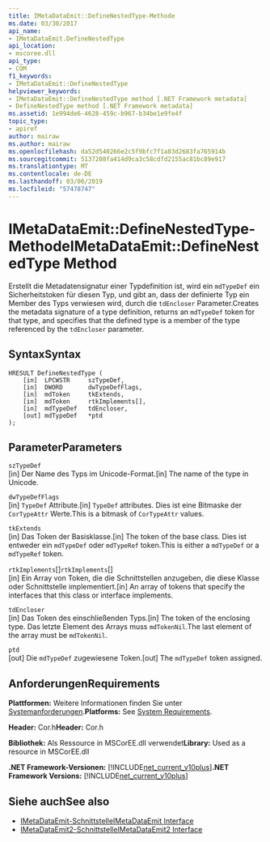 ```yaml
---
title: IMetaDataEmit::DefineNestedType-Methode
ms.date: 03/30/2017
api_name:
- IMetaDataEmit.DefineNestedType
api_location:
- mscoree.dll
api_type:
- COM
f1_keywords:
- IMetaDataEmit::DefineNestedType
helpviewer_keywords:
- IMetaDataEmit::DefineNestedType method [.NET Framework metadata]
- DefineNestedType method [.NET Framework metadata]
ms.assetid: 1e994de6-4628-459c-b967-b34be1e9fe4f
topic_type:
- apiref
author: mairaw
ms.author: mairaw
ms.openlocfilehash: da52d540266e2c5f9bfc7f1a83d2683fa765914b
ms.sourcegitcommit: 5137208fa414d9ca3c58cdfd2155ac81bc89e917
ms.translationtype: MT
ms.contentlocale: de-DE
ms.lasthandoff: 03/06/2019
ms.locfileid: "57478747"
---
```

# <a name="imetadataemitdefinenestedtype-method"></a><span data-ttu-id="ef2b9-102">IMetaDataEmit::DefineNestedType-Methode</span><span class="sxs-lookup"><span data-stu-id="ef2b9-102">IMetaDataEmit::DefineNestedType Method</span></span>
<span data-ttu-id="ef2b9-103">Erstellt die Metadatensignatur einer Typdefinition ist, wird ein `mdTypeDef` ein Sicherheitstoken für diesen Typ, und gibt an, dass der definierte Typ ein Member des Typs verwiesen wird, durch die `tdEncloser` Parameter.</span><span class="sxs-lookup"><span data-stu-id="ef2b9-103">Creates the metadata signature of a type definition, returns an `mdTypeDef` token for that type, and specifies that the defined type is a member of the type referenced by the `tdEncloser` parameter.</span></span>  
  
## <a name="syntax"></a><span data-ttu-id="ef2b9-104">Syntax</span><span class="sxs-lookup"><span data-stu-id="ef2b9-104">Syntax</span></span>  
  
```  
HRESULT DefineNestedType (   
    [in]  LPCWSTR     szTypeDef,  
    [in]  DWORD       dwTypeDefFlags,   
    [in]  mdToken     tkExtends,   
    [in]  mdToken     rtkImplements[],   
    [in]  mdTypeDef   tdEncloser,   
    [out] mdTypeDef   *ptd  
);  
```  
  
## <a name="parameters"></a><span data-ttu-id="ef2b9-105">Parameter</span><span class="sxs-lookup"><span data-stu-id="ef2b9-105">Parameters</span></span>  
 `szTypeDef`  
 <span data-ttu-id="ef2b9-106">[in] Der Name des Typs im Unicode-Format.</span><span class="sxs-lookup"><span data-stu-id="ef2b9-106">[in] The name of the type in Unicode.</span></span>  
  
 `dwTypeDefFlags`  
 <span data-ttu-id="ef2b9-107">[in] `TypeDef` Attribute.</span><span class="sxs-lookup"><span data-stu-id="ef2b9-107">[in] `TypeDef` attributes.</span></span> <span data-ttu-id="ef2b9-108">Dies ist eine Bitmaske der `CorTypeAttr` Werte.</span><span class="sxs-lookup"><span data-stu-id="ef2b9-108">This is a bitmask of `CorTypeAttr` values.</span></span>  
  
 `tkExtends`  
 <span data-ttu-id="ef2b9-109">[in] Das Token der Basisklasse.</span><span class="sxs-lookup"><span data-stu-id="ef2b9-109">[in] The token of the base class.</span></span> <span data-ttu-id="ef2b9-110">Dies ist entweder ein `mdTypeDef` oder `mdTypeRef` token.</span><span class="sxs-lookup"><span data-stu-id="ef2b9-110">This is either a `mdTypeDef` or a `mdTypeRef` token.</span></span>  
  
 <span data-ttu-id="ef2b9-111">`rtkImplements`[]</span><span class="sxs-lookup"><span data-stu-id="ef2b9-111">`rtkImplements`[]</span></span>  
 <span data-ttu-id="ef2b9-112">[in] Ein Array von Token, die die Schnittstellen anzugeben, die diese Klasse oder Schnittstelle implementiert.</span><span class="sxs-lookup"><span data-stu-id="ef2b9-112">[in] An array of tokens that specify the interfaces that this class or interface implements.</span></span>  
  
 `tdEncloser`  
 <span data-ttu-id="ef2b9-113">[in] Das Token des einschließenden Typs.</span><span class="sxs-lookup"><span data-stu-id="ef2b9-113">[in] The token of the enclosing type.</span></span> <span data-ttu-id="ef2b9-114">Das letzte Element des Arrays muss `mdTokenNil`.</span><span class="sxs-lookup"><span data-stu-id="ef2b9-114">The last element of the array must be `mdTokenNil`.</span></span>  
  
 `ptd`  
 <span data-ttu-id="ef2b9-115">[out] Die `mdTypeDef` zugewiesene Token.</span><span class="sxs-lookup"><span data-stu-id="ef2b9-115">[out] The `mdTypeDef` token assigned.</span></span>  
  
## <a name="requirements"></a><span data-ttu-id="ef2b9-116">Anforderungen</span><span class="sxs-lookup"><span data-stu-id="ef2b9-116">Requirements</span></span>  
 <span data-ttu-id="ef2b9-117">**Plattformen:** Weitere Informationen finden Sie unter [Systemanforderungen](../../../../docs/framework/get-started/system-requirements.md).</span><span class="sxs-lookup"><span data-stu-id="ef2b9-117">**Platforms:** See [System Requirements](../../../../docs/framework/get-started/system-requirements.md).</span></span>  
  
 <span data-ttu-id="ef2b9-118">**Header:** Cor.h</span><span class="sxs-lookup"><span data-stu-id="ef2b9-118">**Header:** Cor.h</span></span>  
  
 <span data-ttu-id="ef2b9-119">**Bibliothek:** Als Ressource in MSCorEE.dll verwendet</span><span class="sxs-lookup"><span data-stu-id="ef2b9-119">**Library:** Used as a resource in MSCorEE.dll</span></span>  
  
 <span data-ttu-id="ef2b9-120">**.NET Framework-Versionen:** [!INCLUDE[net_current_v10plus](../../../../includes/net-current-v10plus-md.md)]</span><span class="sxs-lookup"><span data-stu-id="ef2b9-120">**.NET Framework Versions:** [!INCLUDE[net_current_v10plus](../../../../includes/net-current-v10plus-md.md)]</span></span>  
  
## <a name="see-also"></a><span data-ttu-id="ef2b9-121">Siehe auch</span><span class="sxs-lookup"><span data-stu-id="ef2b9-121">See also</span></span>
- [<span data-ttu-id="ef2b9-122">IMetaDataEmit-Schnittstelle</span><span class="sxs-lookup"><span data-stu-id="ef2b9-122">IMetaDataEmit Interface</span></span>](../../../../docs/framework/unmanaged-api/metadata/imetadataemit-interface.md)
- [<span data-ttu-id="ef2b9-123">IMetaDataEmit2-Schnittstelle</span><span class="sxs-lookup"><span data-stu-id="ef2b9-123">IMetaDataEmit2 Interface</span></span>](../../../../docs/framework/unmanaged-api/metadata/imetadataemit2-interface.md)
